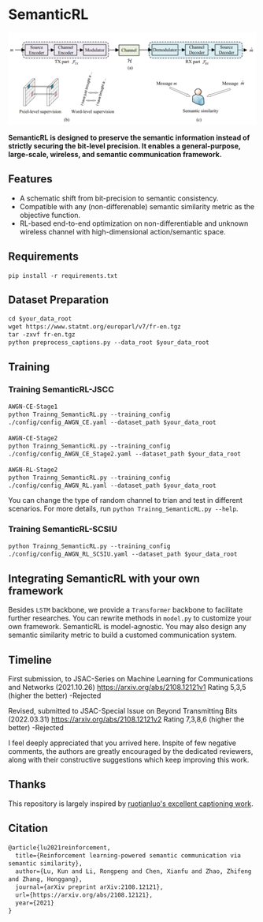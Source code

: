 # SemanticRL

![](./teaser.png)

**SemanticRL is designed to preserve the semantic information instead of strictly securing the bit-level precision. It enables a general-purpose, large-scale, wireless, and semantic communication framework.**

## Features
+ A schematic shift from bit-precision to semantic consistency.
+ Compatible with any (non-differenable) semantic similarity metric as the objective function.
+ RL-based end-to-end optimization on non-differentiable and unknown wireless channel with high-dimensional action/semantic space.


## Requirements
```
pip install -r requirements.txt
```


## Dataset Preparation
```
cd $your_data_root
wget https://www.statmt.org/europarl/v7/fr-en.tgz
tar -zxvf fr-en.tgz    
python preprocess_captions.py --data_root $your_data_root
```


## Training

### Training SemanticRL-JSCC

```
AWGN-CE-Stage1
python Trainng_SemanticRL.py --training_config ./config/config_AWGN_CE.yaml --dataset_path $your_data_root

AWGN-CE-Stage2
python Trainng_SemanticRL.py --training_config ./config/config_AWGN_CE_Stage2.yaml --dataset_path $your_data_root

AWGN-RL-Stage2
python Trainng_SemanticRL.py --training_config ./config/config_AWGN_RL.yaml --dataset_path $your_data_root
```

You can change the type of random channel to trian and test in different scenarios. For more details, run `python Trainng_SemanticRL.py --help`.


### Training SemanticRL-SCSIU
```
python Trainng_SemanticRL.py --training_config ./config/config_AWGN_RL_SCSIU.yaml --dataset_path $your_data_root
```


## Integrating SemanticRL with your own framework

Besides `LSTM` backbone, we provide a `Transformer` backbone to facilitate further researches. You can rewrite methods in `model.py` to customize your own framework. SemanticRL is model-agnostic. You may also design any semantic similarity metric to build a customed communication system.


## Timeline

First submission, to JSAC-Series on Machine Learning for Communications and Networks (2021.10.26)
https://arxiv.org/abs/2108.12121v1
Rating 5,3,5 (higher the better)
-Rejected


Revised, submitted to JSAC-Special Issue on Beyond Transmitting Bits (2022.03.31)
https://arxiv.org/abs/2108.12121v2
Rating 7,3,8,6 (higher the better)
-Rejected

I feel deeply appreciated that you arrived here. Inspite of few negative comments, the authors are greatly encouraged by the dedicated reviewers, along with their constructive suggestions which keep improving this work. 

## Thanks

This repository is largely inspired by [ruotianluo's excellent captioning work](https://github.com/ruotianluo/ImageCaptioning.pytorch).


## Citation
```
@article{lu2021reinforcement,
  title={Reinforcement learning-powered semantic communication via semantic similarity},
  author={Lu, Kun and Li, Rongpeng and Chen, Xianfu and Zhao, Zhifeng and Zhang, Honggang},
  journal={arXiv preprint arXiv:2108.12121},
  url={https://arxiv.org/abs/2108.12121},
  year={2021}
}
```




